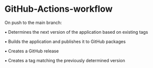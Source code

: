 # GitHub-Actions-workflow

On push to the main branch:

• Determines the next version of the application based on existing tags 

• Builds the application and publishes it to GitHub packages

• Creates a GitHub release

• Creates a tag matching the previously determined version




